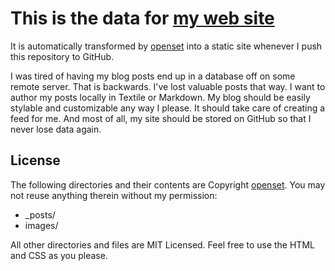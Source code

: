 
# This is the data for <a href="https://openset.github.io/"> my web site </a>

It is automatically transformed by [openset](https://github.com/openset)
into a static site whenever I push this repository to GitHub.

I was tired of having my blog posts end up in a database off on some remote
server. That is backwards. I've lost valuable posts that way. I want to author
my posts locally in Textile or Markdown. My blog should be easily stylable and
customizable any way I please. It should take care of creating a feed for me.
And most of all, my site should be stored on GitHub so that I never lose data
again.

## License

The following directories and their contents are Copyright [openset](https://github.com/openset/openset).
You may not reuse anything therein without my permission:

* _posts/
* images/

All other directories and files are MIT Licensed. Feel free to use the HTML and
CSS as you please. 
